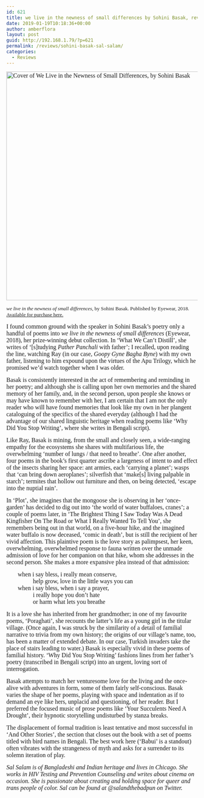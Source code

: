 ```yaml
---
id: 621
title: we live in the newness of small differences by Sohini Basak, reviewed by Sal Salam
date: 2019-01-19T10:18:36+00:00
author: amberflora
layout: post
guid: http://192.168.1.79/?p=621
permalink: /reviews/sohini-basak-sal-salam/
categories:
  - Reviews
---
```

<span style="font-family: georgia, palatino, serif; font-size: 12pt;"><img loading="lazy" class="aligncenter wp-image-624 size-full" src="http://amberflora.com/wp-content/uploads/2019/01/newness_grande.jpg" alt="Cover of We Live in the Newness of Small Differences, by Sohini Basak" width="597" height="600" srcset="/assets/wp-content/uploads/2019/01/newness_grande.jpg 597w, /assets/wp-content/uploads/2019/01/newness_grande-150x150.jpg 150w" sizes="(max-width: 597px) 100vw, 597px" /></span>

<p style="text-align: left;">
  <span style="font-size: 10pt; font-family: georgia, palatino, serif;"><em>we live in the newness of small differences</em>, by Sohini Basak. Published by Eyewear, 2018. <a href="https://www.poetrybooks.co.uk/products/live-newness-small-differences-sohini-basak">Available for purchase here.</a></span>
</p>

<span style="font-family: georgia, palatino, serif; font-size: 12pt;">I found common ground with the speaker in Sohini Basak’s poetry only a handful of poems into <em>we live in the newness of small differences&nbsp;</em>(Eyewear, 2018), her prize-winning debut collection. In &#8216;What We Can’t Distill&#8217;, she writes of &#8216;[s]tudying <em>Pather Panchali</em> with father&#8217;; I recalled, upon reading the line, watching Ray (in our case, <em>Goopy Gyne Bagha Byne</em>) with my own father, listening to him expound upon the virtues of the Apu Trilogy, which he promised we’d watch together when I was older.</span>

<span style="font-family: georgia, palatino, serif; font-size: 12pt;">Basak is consistently interested in the act of remembering and reminding in her poetry; and although she is calling upon her own memories and the shared memory of her family, and, in the second person, upon people she knows or may have known to remember with her, I am certain that I am not the only reader who will have found memories that look like my own in her plangent cataloguing of the specifics of the shared everyday (although I had the advantage of our shared linguistic heritage when reading poems like &#8216;Why Did You Stop Writing&#8217;, where she writes in Bengali script).</span>

<span style="font-family: georgia, palatino, serif; font-size: 12pt;">Like Ray, Basak is mining, from the small and closely seen, a wide-ranging empathy for the ecosystems she shares with multifarious life, the overwhelming &#8216;number of lungs / that need to breathe&#8217;. One after another, four poems in the book’s first quarter ascribe a largeness of intent to and effect of the insects sharing her space: ant armies, each &#8216;carrying a planet&#8217;; wasps that &#8216;can bring down aeroplanes&#8217;; silverfish that &#8216;make[s] living palpable in starch&#8217;; termites that hollow out furniture and then, on being detected, &#8216;escape into the nuptial rain&#8217;.</span>

<span style="font-family: georgia, palatino, serif; font-size: 12pt;">In &#8216;Plot&#8217;, she imagines that the mongoose she is observing in her &#8216;once-garden&#8217; has decided to dig out into &#8216;the world of water buffaloes, cranes&#8217;; a couple of poems later, in &#8216;The Brightest Thing I Saw Today Was A Dead Kingfisher On The Road or What I Really Wanted To Tell You&#8217;, she remembers being out in that world, on a five-hour hike, and the imagined water buffalo is now deceased, &#8216;comic in death&#8217;, but is still the recipient of her vivid affection. This plaintive poem is the love story as palimpsest, her keen, overwhelming, overwhelmed response to fauna written over the unmade admission of love for her companion on that hike, whom she addresses in the second person. She makes a more expansive plea instead of that admission:</span>

<p style="padding-left: 30px;">
  <span style="font-family: georgia, palatino, serif; font-size: 12pt;">when i say bless, i really mean conserve,</span><br /> <span style="font-family: georgia, palatino, serif; font-size: 12pt;">&nbsp; &nbsp; &nbsp; &nbsp; &nbsp; help grow, love in the little ways you can</span><br /> <span style="font-family: georgia, palatino, serif; font-size: 12pt;">when i say bless, when i say a prayer,</span><br /> <span style="font-family: georgia, palatino, serif; font-size: 12pt;">&nbsp; &nbsp; &nbsp; &nbsp; &nbsp; i really hope you don’t hate</span><br /> <span style="font-family: georgia, palatino, serif; font-size: 12pt;">&nbsp; &nbsp; &nbsp; &nbsp; &nbsp; or harm what lets you breathe</span>
</p>

<span style="font-family: georgia, palatino, serif; font-size: 12pt;">It is a love she has inherited from her grandmother; in one of my favourite poems, &#8216;Poraghati&#8217;, she recounts the latter’s life as a young girl in the titular village. (Once again, I was struck by the similarity of a detail of familial narrative to trivia from my own history; the origins of our village’s name, too, has been a matter of extended debate. In our case, Turkish invaders take the place of stairs leading to water.) Basak is especially vivid in these poems of familial history. &#8216;Why Did You Stop Writing&#8217; fashions lines from her father’s poetry (transcribed in Bengali script) into an urgent, loving sort of interrogation.</span>

<span style="font-family: georgia, palatino, serif; font-size: 12pt;">Basak attempts to match her venturesome love for the living and the once-alive with adventures in form, some of them fairly self-conscious. Basak varies the shape of her poems, playing with space and indentation as if to demand an eye like hers, unplacid and questioning, of her reader. But I preferred the focused music of prose poems like &#8216;Your Succulents Need A Drought&#8217;, their hypnotic storytelling undisturbed by stanza breaks.</span>

<span style="font-family: georgia, palatino, serif; font-size: 12pt;">The displacement of formal tradition is least tentative and most successful in &#8216;And Other Stories&#8217;, the section that closes out the book with a set of poems titled with bird names in Bengali. The best work here (&#8216;Babui&#8217; is a standout) often vibrates with the strangeness of myth and asks for a surrender to its solemn iteration of play.</span>

<span style="font-family: georgia, palatino, serif; font-size: 12pt;"><em>Sal Salam is of Bangladeshi and Indian heritage and lives in Chicago. She works in HIV Testing and Prevention Counseling and writes about cinema on occasion. She is passionate about creating and holding space for queer and trans people of color. Sal can be found at @salandthebadpun on Twitter.</em></span>
